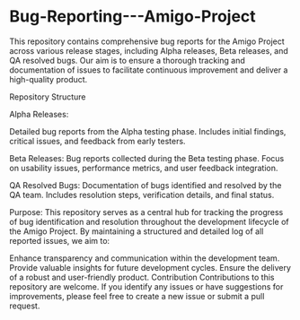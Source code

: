 # Bug-Reporting---Amigo-Project
This repository contains comprehensive bug reports for the Amigo Project across various release stages, including Alpha releases, Beta releases, and QA resolved bugs. Our aim is to ensure a thorough tracking and documentation of issues to facilitate continuous improvement and deliver a high-quality product.

Repository Structure

Alpha Releases:

Detailed bug reports from the Alpha testing phase.
Includes initial findings, critical issues, and feedback from early testers.

Beta Releases:
Bug reports collected during the Beta testing phase.
Focus on usability issues, performance metrics, and user feedback integration.

QA Resolved Bugs:
Documentation of bugs identified and resolved by the QA team.
Includes resolution steps, verification details, and final status.

Purpose:
This repository serves as a central hub for tracking the progress of bug identification and resolution throughout the development lifecycle of the Amigo Project. By maintaining a structured and detailed log of all reported issues, we aim to:

Enhance transparency and communication within the development team.
Provide valuable insights for future development cycles.
Ensure the delivery of a robust and user-friendly product.
Contribution
Contributions to this repository are welcome. If you identify any issues or have suggestions for improvements, please feel free to create a new issue or submit a pull request.
